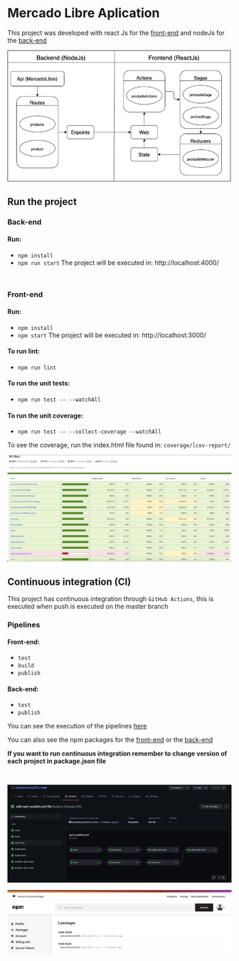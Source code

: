 # Mercado Libre Aplication

This project was developed with react Js for the [front-end](https://github.com/danielmoreno510/meli/tree/master/meli-front) and nodeJs for the [back-end](https://github.com/danielmoreno510/meli/tree/master/meli-back)

![alt text](https://raw.githubusercontent.com/danielmoreno510/meli/master/assets/images/diagram.png)

## Run the project

### Back-end

#### Run:
- `npm install`
- `npm run start`
The project will be executed in: http://localhost:4000/

<br />

### Front-end

#### Run:
- `npm install`
- `npm start`
The project will be executed in: http://localhost:3000/


#### To run lint:
- `npm run lint`

#### To run the unit tests:
- `npm run test -- --watchAll`

#### To run the unit coverage:
- `npm run test -- --collect-coverage --watchAll`

To see the coverage, run the index.html file found in: `coverage/lcov-report/`


![alt text](https://raw.githubusercontent.com/danielmoreno510/meli/master/assets/images/coverage.png)


## Continuous integration (CI)
This project has continuous integration through `GitHub Actions`, this is executed when push is executed on the master branch

### Pipelines

#### Front-end:
- `test`
- `build`
- `publish`

#### Back-end:
- `test`
- `publish`

You can see the execution of the pipelines [here](https://github.com/danielmoreno510/meli/actions)

You can also see the npm packages for the [front-end](https://www.npmjs.com/package/meli-front) or the [back-end](https://www.npmjs.com/package/meli-front)


**If you want to run continuous integration remember to change version of each project in package.json file**

<br />

![alt text](https://raw.githubusercontent.com/danielmoreno510/meli/master/assets/images/pipelines.png)

![alt text](https://raw.githubusercontent.com/danielmoreno510/meli/master/assets/images/npm.png)
